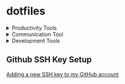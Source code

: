 # dotfiles

<details>
<summary>Productivity Tools</summary>

- [Google Backup & Sync](https://www.google.com/drive/download/)
- [Mail](https://mail.google.com/mail/u/0/#inbox)
- [YouTube](https://youtube.com)

</details>
<details>
<summary>Communication Tool</summary>

- [Slack](https://slack.com/)

</details>

<details>
<summary>Development Tools</summary>

- [Visual Studio Code](https://code.visualstudio.com/)
- [Sublime Text](https://www.sublimetext.com/)
- [Postman](https://www.getpostman.com/)
- [Docker](https://docs.docker.com/docker-for-mac/install/)

</details>

## Github SSH Key Setup

[Adding a new SSH key to my GitHub account](https://help.github.com/en/articles/adding-a-new-ssh-key-to-your-github-account)
